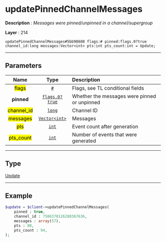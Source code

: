 # updatePinnedChannelMessages

**Description** : *Messages were pinned/unpinned in a channel/supergroup*

**Layer** : 214

```tl
updatePinnedChannelMessages#5bb98608 flags:# pinned:flags.0?true channel_id:long messages:Vector<int> pts:int pts_count:int = Update;
```

---

## Parameters

| Name | Type | Description |
| :---: | :---: | :--- |
| <mark>flags</mark> | [`#`](type/#) | Flags, see TL conditional fields |
| **pinned** | [`flags.0?true`](type/true) | Whether the messages were pinned or unpinned |
| <mark>channel_id</mark> | [`long`](type/long) | Channel ID |
| <mark>messages</mark> | [`Vector<int>`](type/int) | Messages |
| <mark>pts</mark> | [`int`](type/int) | Event count after generation |
| <mark>pts_count</mark> | [`int`](type/int) | Number of events that were generated |

---

## Type

[Update](type/Update)

---

## Example

```php
$update = $client->updatePinnedChannelMessages(
	pinned : true,
	channel_id : 7586378126288367636,
	messages : array(57),
	pts : 88,
	pts_count : 94,
);
```